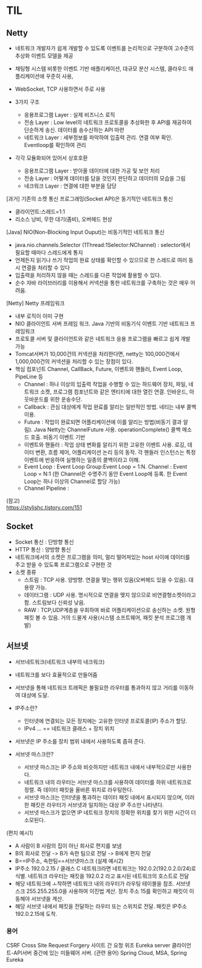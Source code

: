 # TIL


## Netty    
- 네트워크 개발자가 쉽게 개발할 수 있도록 이벤트를 논리적으로 구분하여 고수준의 추상화 이벤트 모델을 제공
- 채팅형 시스템 비롯한 이벤트 기반 애플리케이션, 대규모 분산 시스템,  클라우드 애플리케이션에 꾸준히 사용, 
- WebSocket, TCP 사용하면서 주로 사용
- 3가지 구조
  + 응용프로그램 Layer : 실제 비즈니스 로직
  + 전송 Layer : Low level의 네트워크 프로토콜을 추상화한 후 API를 제공하여 단순하게 송신. 데이터를 송수신하는 API 마련
  + 네트워크 Layer : 세부정보를 파악하여 입출력 관리. 연결 여부 확인. Eventloop를 확인하여 관리

- 각각 모듈화되어 있어서 상호호환
  + 응용프로그램 Layer :  받아올 데이터에 대한 가공 및 보안 처리
  + 전송 Layer : 어떻게 데이터를 담을 것인지 판단하고 데이터의 모습을 그림
  + 네크워크 Layer : 연결에 대한 부분을 담당


[과거] 기존의 소켓 통신 프로그래밍(Socket API)은 동기적인 네트워크 통신
  - 클라이언트:스레드=1:1
  - 리소스 낭비, 무한 대기(좀비), 오버헤드 현상

[Java] NIO(Non-Blocking Input Ouput)는 비동기적인 네트워크 통신
  - java.nio.channels.Selector (1Thread:1Selector:NChannel) : selector에서 필요할 때마다 스레드에게 통지
  - 언제든지 읽기나 쓰기 작업의 완료 상태를 확인할 수 있으므로 한 스레드로 여러 동시 연결을 처리할 수 있다
  - 입출력을 처리하지 않을 때는 스레드를 다른 작업에 활용할 수 있다.
  - 순수 자바 라이브러리를 이용해서 커넥션을 통한 네트워크를 구축하는 것은 매우 어려움.

[Netty] Netty 프레임워크
- 내부 로직이 이미 구현
- NIO 클라이언트 서버 프레임 워크.  Java 기반의 비동기식 이벤트 기반 네트워크 프레임워크
- 프로토콜 서버 및 클라이언트와 같은 네트워크 응용 프로그램을 빠르고 쉽게 개발 가능
- Tomcat서버가 10,000건의 커넥션을 처리한다면, netty는 100,000건에서 1,000,000건의 커넥션을 처리할 수 있는 장점이 있다.
- 핵심 컴포넌트 Channel, CallBack, Future, 이벤트와 핸들러, Event Loop, PipeLine 등
  + Channel :  하나 이상의 입출력 작업을 수행할 수 있는 하드웨어 장치, 파일, 네트워크 소켓, 프로그램 컴포넌트와 같은 엔티티에 대한 열린 연결. 인바운드, 아웃바운드를 위한 운송수단.
  + Callback : 관심 대상에게 작업 완료를 알리는 일반적인 방법. 네티는 내부 콜백 이용. 
  + Future : 작업이 완료되면 어플리케이션에 이를 알리는 방법(비동기 결과 알림). Java Netty는 ChannelFuture 사용. operationComplete() 콜백 메소드 호출. 비동기 이벤트 기반
  + 이벤트와 핸들러 : 작업 상태 변화를 알리기 위한 고유한 이벤트 사용. 로깅, 데이터 변환, 흐름 제어, 어플리케이션 논리 등의 동작. 각 핸들러 인스턴스는 특정 이벤트에 반응하여 실행하는 일종의 콜백이라고 이해.
  + Event Loop : Event Loop Group:Event Loop = 1:N.  Channel : Event Loop = N:1 (한 Channel은 수명주기 동안 Event Loop에 등록. 한 Event Loop는 하나 이상의 Channel로 할당 가능)
  + Channel Pipeline : 

(참고)  
https://stylishc.tistory.com/151 

 
## Socket
- Socket 통신 : 단방향 통신
- HTTP 통신 : 양방향 통신
- 네트워크에서의 소켓은 프로그램을 의미, 멀리 떨어져있는 host 사이에 데이터를 주고 받을 수 있도록 프로그램으로 구현한 것
- 소켓 종류
  + 스트림 : TCP 사용. 양방향. 연결을 맺는 행위 있음(오버헤드 있을 수 있음). 대용량 가능. 
  + 데이터그램 : UDP 사용. 명시적으로 연결을 맺지 않으므로 비연결형소켓이라고 함. 스트림보다 신뢰성 낮음.
  + RAW : TCP,UDP계층을 우회하여 바로 어플리케이션으로 송신하는 소켓. 원형 패킷 볼 수 있음. 거의 드물게 사용(시스템 소프트웨어, 패킷 분석 프로그램 개발)


## 서브넷
- 서브네트워크(네트워크 내부의 네크워크)
- 네트워크를 보다 효율적으로 만들어줌
- 서브넷을 통해 네트워크 트래픽은 불필요한 라우터를 통과하지 않고 거리를 이동하여 대상에 도달.

- IP주소란?
  + 인터넷에 연결되는 모든 장치에는 고유한 인터넷 프로토콜(IP) 주소가 할당.
  + IPv4 _._._._ == 네트워크 클래스 + 장치 위치

- 서브넷은 IP 주소를 장치 범위 내에서 사용하도록 좁혀 준다. 
- 서브넷 마스크란?
  + 서브넷 마스크는 IP 주소와 비슷하지만 네트워크 내에서 내부적으로만 사용한다.
  + 네트워크 내의 라우터는 서브넷 마스크를 사용하여 데이터를 하위 네트워크로 정렬. 즉 데이터 패킷을 올바른 위치로 라우팅한다. 
  + 서브넷 마스크는 인터넷을 통과하는 데이터 패킷 내에서 표시되지 않으며, 이러한 패킷은 라우터가 서브넷과 일치하는 대상 IP 주소만 나타낸다.
  + 서브넷 마스크가 없으면 IP 네트워크 장치의 정확한 위치를 찾기 위한 시간이 더 소모된다.

(편지 예시1) 
- A 사람이 B 사람의 집이 아닌 회사로 편지를 보냄
- B의 회사로 전달 -> B가 속한 팀으로 전달 -> B에게 편지 전달
- B==IP주소, 속한팀==서브넷마스크
(실제 예시2) 
- IP주소 192.0.2.15 / 클래스 C 네트워크라면 네트워크는 192.0.2(192.0.2.0/24)로 식별. 네트워크 라우터는 패킷을 192.0.2 라고 표시된 네트워크의 호스트로 전달
- 해당 네트워크에 ㅗ착하면 네트워크 내의 라우터가 라우팅 테이블을 참조. 서브넷 스크 255.255.255.0을 사용하여 이진법 계산. 장치 주소 15를 확인하고 패킷이 이동해야 서브넷을 계산.
- 해당 서브넷 내에서 패킷을 전달하는 라우터 또는 스위치로 전달. 패킷은 IP주소 192.0.2.15에 도착.


### 용어
CSRF Cross Site Request Forgery 사이트 간 요청 위조
Eureka server 클라이언트-API서버 중간에 있는 미들웨어 서버. (관련 용어) Spring Cloud, MSA, Spring Eureka
